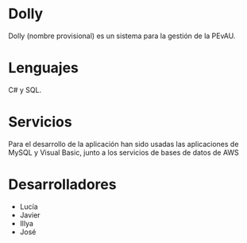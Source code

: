 # Dolly
Dolly (nombre provisional) es un sistema para la gestión de la PEvAU.
# Lenguajes
C# y SQL.
# Servicios
Para el desarrollo de la aplicación han sido usadas las aplicaciones de MySQL y Visual Basic, junto a los servicios de bases de datos de AWS
# Desarrolladores
- Lucía
- Javier
- Illya
- José
